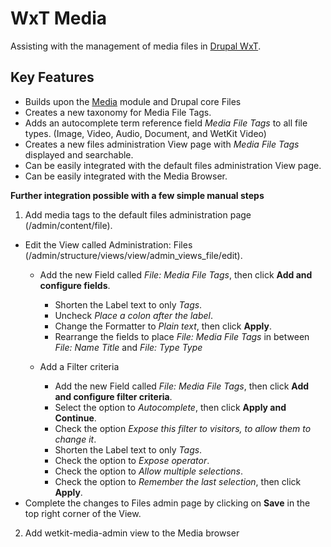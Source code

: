 WxT Media
=========

Assisting with the management of media files in [Drupal WxT][drupalwxt].

Key Features
------------

* Builds upon the [Media][media] module and Drupal core Files
* Creates a new taxonomy for Media File Tags.
* Adds an autocomplete term reference field <i>Media File Tags</i> to all file types. (Image, Video, Audio, Document, and WetKit Video)
* Creates a new files administration View page with <i>Media File Tags</i> displayed and searchable.
* Can be easily integrated with the default files administration View page.
* Can be easily integrated with the Media Browser.


<b>Further integration possible with a few simple manual steps</b>


1) Add media tags to the default files administration page (/admin/content/file).
 * Edit the View called Administration: Files (/admin/structure/views/view/admin_views_file/edit).
   * Add the new Field called <i>File: Media File Tags</i>, then click <b>Add and configure fields</b>.
     * Shorten the Label text to only <i>Tags</i>.
     * Uncheck <i>Place a colon after the label</i>.
     * Change the Formatter to <i>Plain text</i>, then click <b>Apply</b>.
     * Rearrange the fields to place <i>File: Media File Tags</i> in between <i>File: Name Title</i> and <i>File: Type Type</i>

   * Add a Filter criteria
     * Add the new Field called <i>File: Media File Tags</i>, then click <b>Add and configure filter criteria</b>.
     * Select the option to <i>Autocomplete</i>, then click <b>Apply and Continue</b>.
     * Check the option <i>Expose this filter to visitors, to allow them to change it</i>.
     * Shorten the Label text to only <i>Tags</i>.
     * Check the option to <i>Expose operator</i>.
     * Check the option to <i>Allow multiple selections</i>.
     * Check the option to <i>Remember the last selection</i>, then click <b>Apply</b>.
 * Complete the changes to Files admin page by clicking on <b>Save</b> in the top right corner of the View.


2) Add wetkit-media-admin view to the Media browser


<!-- Links Referenced -->

[drupalwxt]:               http://www.drupal.org/project/wetkit
[media]:               http://www.drupal.org/project/media

